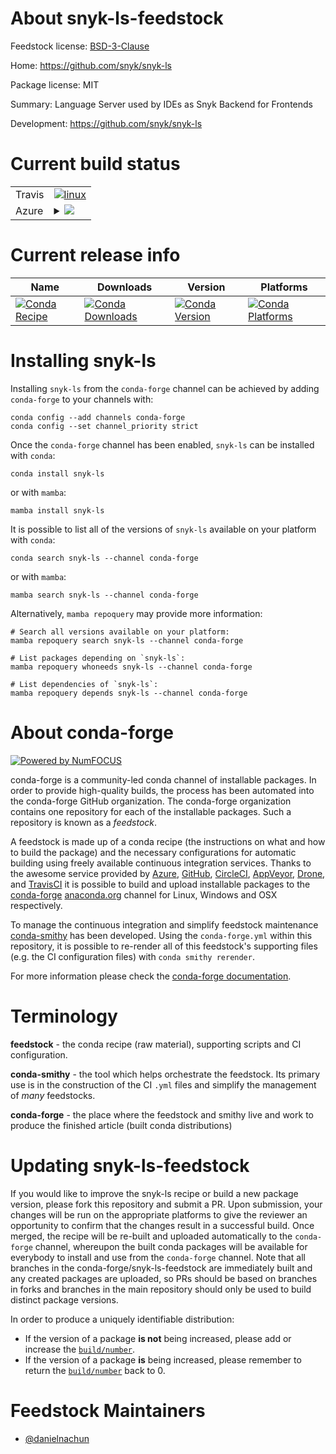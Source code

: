 About snyk-ls-feedstock
=======================

Feedstock license: [BSD-3-Clause](https://github.com/conda-forge/snyk-ls-feedstock/blob/main/LICENSE.txt)

Home: https://github.com/snyk/snyk-ls

Package license: MIT

Summary: Language Server used by IDEs as Snyk Backend for Frontends

Development: https://github.com/snyk/snyk-ls

Current build status
====================


<table><tr>
    <td>Travis</td>
    <td>
      <a href="https://app.travis-ci.com/conda-forge/snyk-ls-feedstock">
        <img alt="linux" src="https://img.shields.io/travis/com/conda-forge/snyk-ls-feedstock/main.svg?label=Linux">
      </a>
    </td>
  </tr>
    
  <tr>
    <td>Azure</td>
    <td>
      <details>
        <summary>
          <a href="https://dev.azure.com/conda-forge/feedstock-builds/_build/latest?definitionId=23937&branchName=main">
            <img src="https://dev.azure.com/conda-forge/feedstock-builds/_apis/build/status/snyk-ls-feedstock?branchName=main">
          </a>
        </summary>
        <table>
          <thead><tr><th>Variant</th><th>Status</th></tr></thead>
          <tbody><tr>
              <td>linux_64</td>
              <td>
                <a href="https://dev.azure.com/conda-forge/feedstock-builds/_build/latest?definitionId=23937&branchName=main">
                  <img src="https://dev.azure.com/conda-forge/feedstock-builds/_apis/build/status/snyk-ls-feedstock?branchName=main&jobName=linux&configuration=linux%20linux_64_" alt="variant">
                </a>
              </td>
            </tr><tr>
              <td>linux_aarch64</td>
              <td>
                <a href="https://dev.azure.com/conda-forge/feedstock-builds/_build/latest?definitionId=23937&branchName=main">
                  <img src="https://dev.azure.com/conda-forge/feedstock-builds/_apis/build/status/snyk-ls-feedstock?branchName=main&jobName=linux&configuration=linux%20linux_aarch64_" alt="variant">
                </a>
              </td>
            </tr><tr>
              <td>linux_ppc64le</td>
              <td>
                <a href="https://dev.azure.com/conda-forge/feedstock-builds/_build/latest?definitionId=23937&branchName=main">
                  <img src="https://dev.azure.com/conda-forge/feedstock-builds/_apis/build/status/snyk-ls-feedstock?branchName=main&jobName=linux&configuration=linux%20linux_ppc64le_" alt="variant">
                </a>
              </td>
            </tr><tr>
              <td>osx_64</td>
              <td>
                <a href="https://dev.azure.com/conda-forge/feedstock-builds/_build/latest?definitionId=23937&branchName=main">
                  <img src="https://dev.azure.com/conda-forge/feedstock-builds/_apis/build/status/snyk-ls-feedstock?branchName=main&jobName=osx&configuration=osx%20osx_64_" alt="variant">
                </a>
              </td>
            </tr><tr>
              <td>osx_arm64</td>
              <td>
                <a href="https://dev.azure.com/conda-forge/feedstock-builds/_build/latest?definitionId=23937&branchName=main">
                  <img src="https://dev.azure.com/conda-forge/feedstock-builds/_apis/build/status/snyk-ls-feedstock?branchName=main&jobName=osx&configuration=osx%20osx_arm64_" alt="variant">
                </a>
              </td>
            </tr><tr>
              <td>win_64</td>
              <td>
                <a href="https://dev.azure.com/conda-forge/feedstock-builds/_build/latest?definitionId=23937&branchName=main">
                  <img src="https://dev.azure.com/conda-forge/feedstock-builds/_apis/build/status/snyk-ls-feedstock?branchName=main&jobName=win&configuration=win%20win_64_" alt="variant">
                </a>
              </td>
            </tr>
          </tbody>
        </table>
      </details>
    </td>
  </tr>
</table>

Current release info
====================

| Name | Downloads | Version | Platforms |
| --- | --- | --- | --- |
| [![Conda Recipe](https://img.shields.io/badge/recipe-snyk--ls-green.svg)](https://anaconda.org/conda-forge/snyk-ls) | [![Conda Downloads](https://img.shields.io/conda/dn/conda-forge/snyk-ls.svg)](https://anaconda.org/conda-forge/snyk-ls) | [![Conda Version](https://img.shields.io/conda/vn/conda-forge/snyk-ls.svg)](https://anaconda.org/conda-forge/snyk-ls) | [![Conda Platforms](https://img.shields.io/conda/pn/conda-forge/snyk-ls.svg)](https://anaconda.org/conda-forge/snyk-ls) |

Installing snyk-ls
==================

Installing `snyk-ls` from the `conda-forge` channel can be achieved by adding `conda-forge` to your channels with:

```
conda config --add channels conda-forge
conda config --set channel_priority strict
```

Once the `conda-forge` channel has been enabled, `snyk-ls` can be installed with `conda`:

```
conda install snyk-ls
```

or with `mamba`:

```
mamba install snyk-ls
```

It is possible to list all of the versions of `snyk-ls` available on your platform with `conda`:

```
conda search snyk-ls --channel conda-forge
```

or with `mamba`:

```
mamba search snyk-ls --channel conda-forge
```

Alternatively, `mamba repoquery` may provide more information:

```
# Search all versions available on your platform:
mamba repoquery search snyk-ls --channel conda-forge

# List packages depending on `snyk-ls`:
mamba repoquery whoneeds snyk-ls --channel conda-forge

# List dependencies of `snyk-ls`:
mamba repoquery depends snyk-ls --channel conda-forge
```


About conda-forge
=================

[![Powered by
NumFOCUS](https://img.shields.io/badge/powered%20by-NumFOCUS-orange.svg?style=flat&colorA=E1523D&colorB=007D8A)](https://numfocus.org)

conda-forge is a community-led conda channel of installable packages.
In order to provide high-quality builds, the process has been automated into the
conda-forge GitHub organization. The conda-forge organization contains one repository
for each of the installable packages. Such a repository is known as a *feedstock*.

A feedstock is made up of a conda recipe (the instructions on what and how to build
the package) and the necessary configurations for automatic building using freely
available continuous integration services. Thanks to the awesome service provided by
[Azure](https://azure.microsoft.com/en-us/services/devops/), [GitHub](https://github.com/),
[CircleCI](https://circleci.com/), [AppVeyor](https://www.appveyor.com/),
[Drone](https://cloud.drone.io/welcome), and [TravisCI](https://travis-ci.com/)
it is possible to build and upload installable packages to the
[conda-forge](https://anaconda.org/conda-forge) [anaconda.org](https://anaconda.org/)
channel for Linux, Windows and OSX respectively.

To manage the continuous integration and simplify feedstock maintenance
[conda-smithy](https://github.com/conda-forge/conda-smithy) has been developed.
Using the ``conda-forge.yml`` within this repository, it is possible to re-render all of
this feedstock's supporting files (e.g. the CI configuration files) with ``conda smithy rerender``.

For more information please check the [conda-forge documentation](https://conda-forge.org/docs/).

Terminology
===========

**feedstock** - the conda recipe (raw material), supporting scripts and CI configuration.

**conda-smithy** - the tool which helps orchestrate the feedstock.
                   Its primary use is in the construction of the CI ``.yml`` files
                   and simplify the management of *many* feedstocks.

**conda-forge** - the place where the feedstock and smithy live and work to
                  produce the finished article (built conda distributions)


Updating snyk-ls-feedstock
==========================

If you would like to improve the snyk-ls recipe or build a new
package version, please fork this repository and submit a PR. Upon submission,
your changes will be run on the appropriate platforms to give the reviewer an
opportunity to confirm that the changes result in a successful build. Once
merged, the recipe will be re-built and uploaded automatically to the
`conda-forge` channel, whereupon the built conda packages will be available for
everybody to install and use from the `conda-forge` channel.
Note that all branches in the conda-forge/snyk-ls-feedstock are
immediately built and any created packages are uploaded, so PRs should be based
on branches in forks and branches in the main repository should only be used to
build distinct package versions.

In order to produce a uniquely identifiable distribution:
 * If the version of a package **is not** being increased, please add or increase
   the [``build/number``](https://docs.conda.io/projects/conda-build/en/latest/resources/define-metadata.html#build-number-and-string).
 * If the version of a package **is** being increased, please remember to return
   the [``build/number``](https://docs.conda.io/projects/conda-build/en/latest/resources/define-metadata.html#build-number-and-string)
   back to 0.

Feedstock Maintainers
=====================

* [@danielnachun](https://github.com/danielnachun/)


